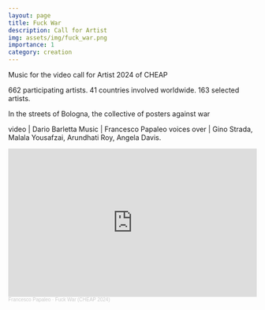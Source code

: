 ```yaml
---
layout: page
title: Fuck War
description: Call for Artist
img: assets/img/fuck_war.png
importance: 1
category: creation
---
```


Music for the video call for Artist 2024 of CHEAP

662 participating artists.
41 countries involved worldwide.
163 selected artists.

In the streets of Bologna, the collective of posters against war

video | Dario Barletta
Music | Francesco Papaleo
voices over | Gino Strada, Malala Yousafzai, Arundhati Roy, Angela Davis.

<iframe width="100%" height="300" scrolling="no" frameborder="no" allow="autoplay" src="https://w.soundcloud.com/player/?url=https%3A//api.soundcloud.com/tracks/1916961398&color=%23ff5500&auto_play=false&hide_related=false&show_comments=true&show_user=true&show_reposts=false&show_teaser=true&visual=true"></iframe>
<div style="font-size: 10px; color: #cccccc;line-break: anywhere;word-break: normal;overflow: hidden;white-space: nowrap;text-overflow: ellipsis; font-family: Interstate,Lucida Grande,Lucida Sans Unicode,Lucida Sans,Garuda,Verdana,Tahoma,sans-serif;font-weight: 100;">
    <a href="https://soundcloud.com/francescopapaleo" title="Francesco Papaleo" target="_blank" style="color: #cccccc; text-decoration: none;">Francesco Papaleo</a> · <a href="https://soundcloud.com/francescopapaleo/fuckwar-cheap-2024" title="Fuck War (CHEAP 2024)" target="_blank" style="color: #cccccc; text-decoration: none;">Fuck War (CHEAP 2024)</a></div>

